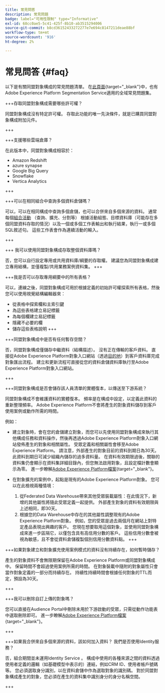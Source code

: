 ```yaml
---
title: 常見問答
description: 常見問題
badge: label="可用性限制" type="Informative"
exl-id: 68cc0ae5-5c41-425f-8b10-ab3515294006
source-git-commit: b8cd36152433272277e7e694c8147211deae88bf
workflow-type: tm+mt
source-wordcount: '916'
ht-degree: 2%

---
```


# 常見問答 {#faq}

以下是有關同盟對象構成的常見問題清單。 在[此頁面](https://experienceleague.adobe.com/en/docs/experience-platform/segmentation/faq){target="_blank"}中，也有Adobe Experience Platform Segmentation Service適用的全域常見問題集。


+++存取同盟對象構成需要哪些許可權？

同盟對象構成沒有特定許可權。 存取此功能的唯一先決條件，就是已購買同盟對象構成附加元件。

+++

+++支援哪些雲端倉庫？

在此版本中，同盟對象構成相容於：

* Amazon Redshift
* azure synapse
* Google Big Query
* Snowflake
* Vertica Analytics

+++


+++可以在相同組合中查詢多個資料倉儲嗎？

可以，可以在相同構成中查詢多個倉儲，也可以合併來自多個來源的資料。  通常每個[組合活動](../compositions/orchestrate-activities.md) （查詢、擴充、分割等） 根據活動組態、目標資料庫（可能存在多個同盟資料存取的情況）以及一個或多個工作表輸出和執行結果，執行一或多個SQL敘述句。 這些工作表會作為連續活動的輸入。

+++

+++ 我可以使用同盟對象構成存取整個資料庫嗎？

否，您可以自行設定專用或共用資料庫/綱要的存取權。 建議您為同盟對象構成建立專用結構，並僅複製/共用業務案例資料集。
+++



+++我是否可以存取專用綱要中的所有表格？

可以，連線之後，同盟對象構成可用於根據定義的初始許可權探索所有表格，然後您可以使用視覺結構編輯器來：

* 從表格中探索欄和主索引鍵
* 為這些表格建立易記標籤
* 為每個欄建立易記標籤
* 隱藏不必要的欄
* 儲存這些表格說明
+++


+++同盟對象構成中是否有任何暫存空間？

否，同盟對象構成僅儲存中繼資料（結構描述）。 沒有正在傳輸的客戶資料。 直接從Adobe Experience Platform對象入口網站（透過[目的地](../connections/destinations.md)）到客戶資料庫完成對象匯出流程。 建立和更新流程可直接從您的資料倉儲資料庫執行至Adobe Experience Platform對象入口網站。

+++

+++同盟對象構成是否會儲存該人員清單的實體復本，以傳送至下游系統？

同盟對象構成不會維護資料的實體復本。 頻率是在構成中設定，以定義此資料的重新整理頻率。 Adobe Experience Platform不會將產生的對象資料儲存到客戶使用案例或動作所需的時間。

例如：

* 建立對象時，會在您的倉儲建立對象，而您可以先使用同盟對象構成來執行其他構成任務和資料操作，然後再透過Adobe Experience Platform對象入口網站發佈產生的對象和相關屬性。 受眾定義和相關屬性會移至Adobe Experience Platform。
請注意，外部產生的對象目前的資料到期日為30天。 此資料到期日可減少組織內儲存的過多資料量。 在資料有效期限過後，關聯的資料集仍會顯示在資料集詳細目錄內，但您無法啟用對象，且設定檔計數會顯示為零。 進一步瞭解[Adobe Experience Platform檔案](https://experienceleague.adobe.com/en/docs/experience-platform/segmentation/faq#how-long-do-externally-generated-audiences-last-for){target="_blank"}。

* 在對象擴充的案例中，起點是現有的Adobe Experience Platform對象。 您可以在此檢視兩種情境：
   1. 從Federated Data Warehouse帶來其他受眾裝載屬性：在此情況下，新增的其他屬性將隨此受眾定義一起提供。 外部產生對象的資料有效期限與上述相同，即30天。
   1. 根據您的Data Warehouse中存在的其他屬性調整現有的Adobe Experience Platform對象。 例如，您的受眾是過去兩個月在網站上對特定產品表現出興趣的客戶。 您現在想要取用這個對象，並使用同盟對象構成來進一步區隔它，以僅包含具有高信用分數的客戶。 這些信用分數會被視為敏感，且不會從資料倉儲複製個別信用分數資料點。
+++

+++如果對象建立和對象擴充使用案例模式的資料沒有持續存在，如何暫時儲存？

產生的對象資料不會無限期保留在Adobe Experience Platform或同盟對象構成中。 保留時間不會超過使用案例所需的時間。 在對象裝載中隨附的對象屬性只會當作對象定義的一部分而持續存在。 持續性持續時間會根據任何對象的TTL而定，預設為30天。

+++

+++我可以刪除自訂上傳的對象嗎？

您可以直接在Audience Portal中刪除未用於下游啟動的受眾，只需從動作功能表中選取刪除即可。 進一步瞭解[Adobe Experience Platform檔案](https://experienceleague.adobe.com/en/docs/experience-platform/segmentation/faq#how-do-i-put-an-audience-in-the-deleted-state){target="_blank"}。

+++

+++如果我合併來自多個來源的資料，該如何加入資料？ 我們是否使用Identity服務？

否，組合期間並未運用Identity Service 。 構成中使用的各種來源之間的資料透過使用者定義的邏輯（如基礎模型中表示的）連結，例如CRM ID、使用者帳戶號碼等。 您必須選取身分識別，以在資料倉儲中作為選取對象的識別碼。 對於同盟對象構成產生的對象，您必須在產生的資料集中識別身分的身分名稱空間。

+++

<!--
+++If I want to combine federated data with datasets that live in Adobe Experience Platform, how is this done?

Likewise, the Identity Service is not being leveraged in this scenario either. The data model underpinning a composition needs to express how the data warehouse data and the audience to be enriched are related. e.g. assume an existing audience in Adobe Experience Platform contains several attributes, among which is the CRM ID. Assume transactional data is in the data warehouse containing purchases with various attributes, including the CRM ID of the purchaser. The end-user would have to specify that the CRM ID for both objects is used to stitch the two objects together.

+++
-->
